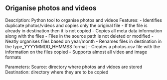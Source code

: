 Origanise photos and videos
---------------------------
Description: Python tool to organise photos and videos
Features:
	- Identifies duplicate photos/videos and copies only the original file
	- If the file is already in destination then it is not copied
	- Copies all meta data information along with the files
	- Files in the source path is not deleted or modified
	- Neatly organises files based on year/month
	- Renames files in destination in the type_YYYYMMDD_HHMMSS format
	- Creates a photos.csv file with the information on the files copied
	- Supports almost all video and image formats

Parameters:
Source: directory where photos and vidoes are stored
Destination: directory where they are to be copied
